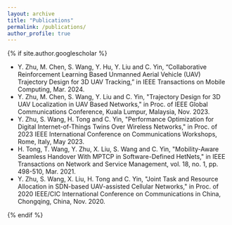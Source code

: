 ```yaml
---
layout: archive
title: "Publications"
permalink: /publications/
author_profile: true
---
```


{% if site.author.googlescholar %}
  
* Y. Zhu, M. Chen, S. Wang, Y. Hu, Y. Liu and C. Yin, “Collaborative Reinforcement Learning Based Unmanned Aerial Vehicle (UAV) Trajectory Design for 3D UAV Tracking,” in IEEE Transactions on Mobile Computing, Mar. 2024.
* Y. Zhu, M. Chen, S. Wang, Y. Liu and C. Yin, "Trajectory Design for 3D UAV Localization in UAV Based Networks," in Proc. of IEEE Global Communications Conference, Kuala Lumpur, Malaysia, Nov. 2023.
* Y. Zhu, S. Wang, H. Tong and C. Yin, "Performance Optimization for Digital Internet-of-Things Twins Over Wireless Networks," in Proc. of 2023 IEEE International Conference on Communications Workshops, Rome, Italy, May 2023. 
* H. Tong, T. Wang, Y. Zhu, X. Liu, S. Wang and C. Yin, "Mobility-Aware Seamless Handover With MPTCP in Software-Defined HetNets," in IEEE Transactions on Network and Service Management, vol. 18, no. 1, pp. 498-510, Mar. 2021.
* Y. Zhu, S. Wang, X. Liu, H. Tong and C. Yin, "Joint Task and Resource Allocation in SDN-based UAV-assisted Cellular Networks," in Proc. of 2020 IEEE/CIC International Conference on Communications in China, Chongqing, China, Nov. 2020.
 
{% endif %}




